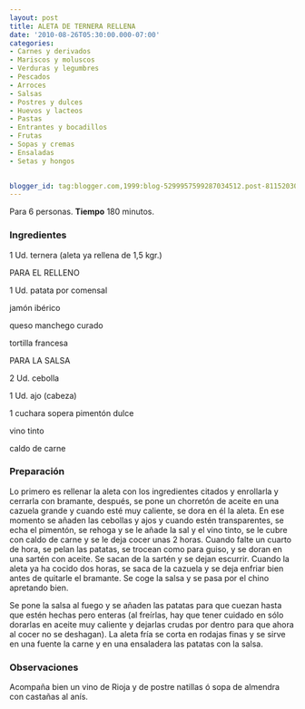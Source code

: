 ```yaml
---
layout: post
title: ALETA DE TERNERA RELLENA
date: '2010-08-26T05:30:00.000-07:00'
categories:
- Carnes y derivados
- Mariscos y moluscos
- Verduras y legumbres
- Pescados
- Arroces
- Salsas
- Postres y dulces
- Huevos y lacteos
- Pastas
- Entrantes y bocadillos
- Frutas
- Sopas y cremas
- Ensaladas
- Setas y hongos
 

blogger_id: tag:blogger.com,1999:blog-5299957599287034512.post-8115203049940653684
---
```


Para 6 personas.
<b>Tiempo</b> 180 minutos.

<h3>Ingredientes</h3>

1 Ud. ternera (aleta ya rellena de 1,5 kgr.)

PARA EL RELLENO

1 Ud. patata por comensal

jamón ibérico

queso manchego curado

tortilla francesa

PARA LA SALSA

2 Ud. cebolla

1 Ud. ajo (cabeza)

1 cuchara sopera pimentón dulce

vino tinto

caldo de carne

<h3>Preparación</h3>

Lo primero es rellenar la aleta con los ingredientes citados y enrollarla y cerrarla con bramante, después, se pone un chorretón de aceite en una cazuela grande y cuando esté muy caliente, se dora en él la aleta. En ese momento se añaden las cebollas y ajos y cuando estén transparentes, se echa el pimentón, se rehoga y se le añade la sal y el vino tinto, se le cubre con caldo de carne y se le deja cocer unas 2 horas. Cuando falte un cuarto de hora, se pelan las patatas, se trocean como para guiso, y se doran en una sartén con aceite. Se sacan de la sartén y se dejan escurrir. Cuando la aleta ya ha cocido dos horas, se saca de la cazuela y se deja enfriar bien antes de quitarle el bramante. Se coge la salsa y se pasa por el chino apretando bien.

Se pone la salsa al fuego y se añaden las patatas para que cuezan hasta que estén hechas pero enteras (al freírlas, hay que tener cuidado en sólo dorarlas en aceite muy caliente y dejarlas crudas por dentro para que ahora al cocer no se deshagan). La aleta fría se corta en rodajas finas y se sirve en una fuente la carne y en una ensaladera las patatas con la salsa.

<h3>Observaciones</h3>

Acompaña bien un vino de Rioja y de postre natillas ó sopa de almendra con castañas al anís.

